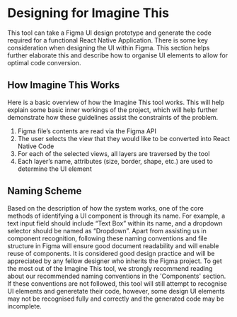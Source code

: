 # Designing for Imagine This

This tool can take a Figma UI design prototype and generate the code required for a functional React Native Application. There is some key consideration when designing the UI within Figma. This section helps further elaborate this and describe how to organise UI elements to allow for optimal code conversion.

## How Imagine This Works
Here is a basic overview of how the Imagine This tool works. This will help explain some basic inner workings of the project, which will help further demonstrate how these guidelines assist the constraints of the problem.

1. Figma file’s contents are read via the Figma API
2. The user selects the view that they would like to be converted into React Native Code
3. For each of the selected views, all layers are traversed by the tool
4. Each layer’s name, attributes (size, border, shape, etc.) are used to determine the UI element

## Naming Scheme
Based on the description of how the system works, one of the core methods of identifying a UI component is through its name. For example, a text input field should include “Text Box” within its name, and a dropdown selector should be named as “Dropdown”. Apart from assisting us in component recognition, following these naming conventions and file structure in Figma will ensure good document readability and will enable reuse of components. It is considered good design practice and will be appreciated by any fellow designer who inherits the Figma project. To get the most out of the Imagine This tool, we strongly recommend reading about our recommended naming conventions in the 'Components' section. If these conventions are not followed, this tool will still attempt to recognise UI elements and generetate their code, however, some design UI elements may not be recognised fully and correctly and the generated code may be incomplete.
